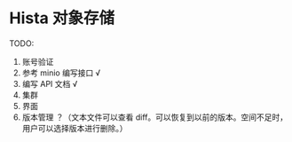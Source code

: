 # Hista 对象存储


TODO:
1. 账号验证
2. 参考 minio 编写接口      √
3. 编写 API 文档            √
4. 集群
5. 界面
6. 版本管理 ？（文本文件可以查看 diff。可以恢复到以前的版本。空间不足时，用户可以选择版本进行删除。）
